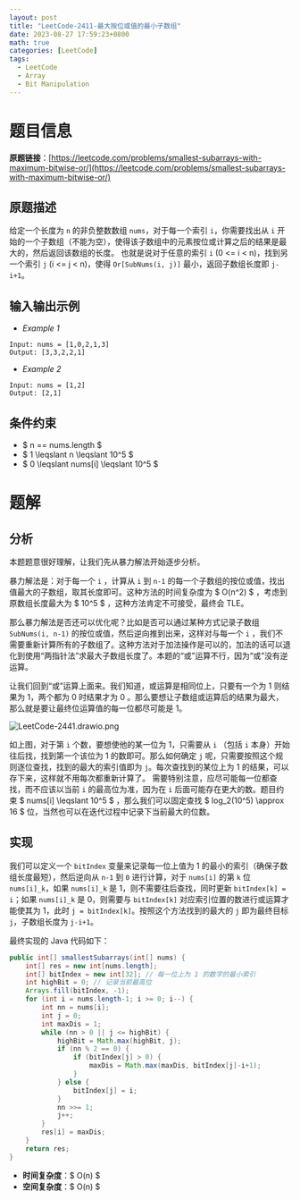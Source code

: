 ```yaml
---
layout: post
title: "LeetCode-2411-最大按位或值的最小子数组"
date: 2023-08-27 17:59:23+0800
math: true
categories: [LeetCode]
tags:
  - LeetCode
  - Array
  - Bit Manipulation
---
```


# 题目信息

**原题链接**：[https://leetcode.com/problems/smallest-subarrays-with-maximum-bitwise-or/](https://leetcode.com/problems/smallest-subarrays-with-maximum-bitwise-or/)

## 原题描述

给定一个长度为 `n` 的非负整数数组 `nums`，对于每一个索引 `i`，你需要找出从 `i` 开始的一个子数组（不能为空），使得该子数组中的元素按位或计算之后的结果是最大的，然后返回该数组的长度。
也就是说对于任意的索引 `i` (0 <= i < n)，找到另一个索引 `j` (i <= j < n)，使得 `Or[SubNums(i, j)]` 最小，返回子数组长度即 `j-i+1`。

## 输入输出示例

- *Example 1*
```
Input: nums = [1,0,2,1,3]
Output: [3,3,2,2,1]
```

- *Example 2*
```
Input: nums = [1,2]
Output: [2,1]
```

## 条件约束

- $ n == nums.length $
- $ 1 \leqslant n \leqslant 10^5 $
- $ 0 \leqslant nums[i] \leqslant 10^5 $

# 题解

## 分析

本题题意很好理解，让我们先从暴力解法开始逐步分析。

暴力解法是：对于每一个 `i` ，计算从 `i` 到 `n-1` 的每一个子数组的按位或值，找出值最大的子数组，取其长度即可。这种方法的时间复杂度为 $ O(n^2) $ ，考虑到原数组长度最大为 $ 10^5 $ ，这种方法肯定不可接受，最终会 TLE。

那么暴力解法是否还可以优化呢？比如是否可以通过某种方式记录子数组 `SubNums(i, n-1)` 的按位或值，然后逆向推到出来，这样对与每一个 `i` ，我们不需要重新计算所有的子数组了。这种方法对于加法操作是可以的，加法的话可以退化到使用“两指针法”求最大子数组长度了。本题的“或”运算不行，因为“或”没有逆运算。

让我们回到“或”运算上面来。我们知道，或运算是相同位上，只要有一个为 1 则结果为 1，两个都为 0 时结果才为 0 。那么要想让子数组或运算后的结果为最大，那么就是要让最终位运算值的每一位都尽可能是 1。

![LeetCode-2441.drawio.png](https://s2.loli.net/2025/06/15/1bnsOLd7AKhMytR.png)

如上图，对于第 `i` 个数，要想使他的某一位为 1，只需要从 `i` （包括 `i` 本身）开始往后找，找到第一个该位为 1 的数即可。那么如何确定 `j` 呢，只需要按照这个规则逐位查找，找到的最大的索引值即为 `j`。每次查找到的某位上为 1 的结果，可以存下来，这样就不用每次都重新计算了。
需要特别注意，应尽可能每一位都查找，而不应该以当前 `i` 的最高位为准，因为在 `i` 后面可能存在更大的数。题目约束 $ nums[i] \leqslant 10^5 $ ，那么我们可以固定查找 $ log_2(10^5) \approx 16 $ 位，当然也可以在迭代过程中记录下当前最大的位数。


## 实现

我们可以定义一个 `bitIndex` 变量来记录每一位上值为 1 的最小的索引（确保子数组长度最短），然后逆向从 `n-1` 到 `0` 进行计算，对于 `nums[i]` 的第 `k` 位 `nums[i]_k`，如果 `nums[i]_k` 是 1，则不需要往后查找，同时更新 `bitIndex[k] = i`；如果 `nums[i]_k` 是 0，则需要与 `bitIndex[k]` 对应索引位置的数进行或运算才能使其为 1，此时 `j = bitIndex[k]`。按照这个方法找到的最大的  `j` 即为最终目标 `j`，子数组长度为 `j-i+1`。

最终实现的 Java 代码如下：

```java
public int[] smallestSubarrays(int[] nums) {
    int[] res = new int[nums.length];
    int[] bitIndex = new int[32]; // 每一位上为 1 的数字的最小索引
    int highBit = 0; // 记录当前最高位
    Arrays.fill(bitIndex, -1);
    for (int i = nums.length-1; i >= 0; i--) {
        int nn = nums[i];
        int j = 0;
        int maxDis = 1;
        while (nn > 0 || j <= highBit) {
            highBit = Math.max(highBit, j);
            if (nn % 2 == 0) {
                if (bitIndex[j] > 0) {
                    maxDis = Math.max(maxDis, bitIndex[j]-i+1);
                }
            } else {
                bitIndex[j] = i;
            }
            nn >>= 1;
            j++;
        }
        res[i] = maxDis;
    }
    return res;
}
```

- **时间复杂度**：$ O(n) $
- **空间复杂度**：$ O(n) $



